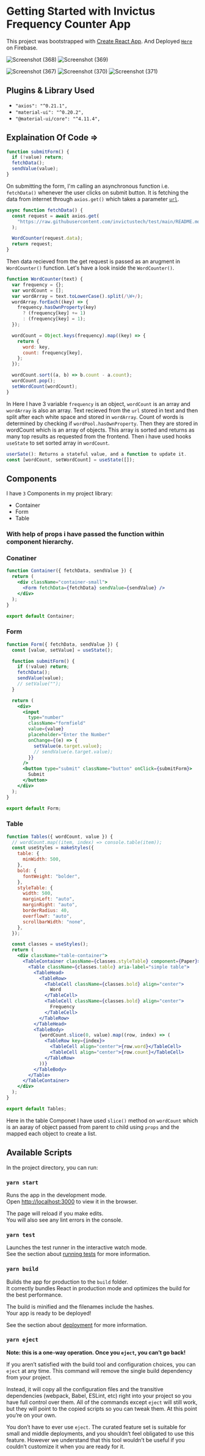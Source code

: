 # Getting Started with Invictus Frequency Counter App

This project was bootstrapped with [Create React App](https://github.com/facebook/create-react-app).
And Deployed [`Here`](https://invictus-react-app.web.app/) on Firebase.

![Screenshot (368)](https://user-images.githubusercontent.com/56965382/118434325-7ff87280-b6fa-11eb-9f07-166eec14ce8a.png)
![Screenshot (369)](https://user-images.githubusercontent.com/56965382/118434400-9e5e6e00-b6fa-11eb-943d-bfb11ad951d8.png)

![Screenshot (367)](https://user-images.githubusercontent.com/56965382/118411790-f9b93d80-b6b3-11eb-8691-20fcab9dc1f4.png)
![Screenshot (370)](https://user-images.githubusercontent.com/56965382/118434479-c77efe80-b6fa-11eb-8ed5-bf51ae0b1b1f.png)
![Screenshot (371)](https://user-images.githubusercontent.com/56965382/118434454-b59d5b80-b6fa-11eb-9f5d-4ddf42ca7de9.png)

## Plugins & Library Used

- `"axios": "^0.21.1",`
- `"material-ui": "^0.20.2",`
- `"@material-ui/core": "^4.11.4",`

## Explaination Of Code ⇒

```javascript
function submitForm() {
  if (!value) return;
  fetchData();
  sendValue(value);
}
```

On submitting the form, I'm calling an asynchronous function i.e. `fetchData()` whenever the user clicks on submit button. It is fetching the data from internet through `axios.get()` which takes a parameter [`url`](https://raw.githubusercontent.com/invictustech/test/main/README.md).

```javascript
async function fetchData() {
  const request = await axios.get(
    "https://raw.githubusercontent.com/invictustech/test/main/README.md"
  );

  WordCounter(request.data);
  return request;
}
```

Then data recieved from the get request is passed as an arugment in `WordCounter()` function. Let's have a look inside the `WordCounter()`.

```javascript
function WordCounter(text) {
  var frequency = {};
  var wordCount = [];
  var wordArray = text.toLowerCase().split(/\W+/);
  wordArray.forEach((key) => {
    frequency.hasOwnProperty(key)
      ? (frequency[key] += 1)
      : (frequency[key] = 1);
  });

  wordCount = Object.keys(frequency).map((key) => {
    return {
      word: key,
      count: frequency[key],
    };
  });

  wordCount.sort((a, b) => b.count - a.count);
  wordCount.pop();
  setWordCount(wordCount);
}
```

In Here I have 3 variable `frequency` is an object, `wordCount` is an array and `wordArray` is also an array. Text recieved from the `url` stored in text and then split after each white space and stored in `wordArray`. Count of words is determined by checking if `wordPool.hasOwnProperty`. Then they are stored in wordCount which is an array of objects. This array is sorted and returns as many top results as requested from the frontend. Then i have used hooks `useState` to set sorted array in `wordCount`.

```javascript
userSate(): Returns a stateful value, and a function to update it.
const [wordCount, setWordCount] = useState([]);
```

## Components

I have `3` Components in my project library:

- Container
- Form
- Table

### With help of props i have passed the function within component hierarchy.

### Conatiner

```jsx
function Container({ fetchData, sendValue }) {
  return (
    <div className="container-small">
      <Form fetchData={fetchData} sendValue={sendValue} />
    </div>
  );
}

export default Container;
```

### Form

```jsx
function Form({ fetchData, sendValue }) {
  const [value, setValue] = useState();

  function submitForm() {
    if (!value) return;
    fetchData();
    sendValue(value);
    // setValue("");
  }

  return (
    <div>
      <input
        type="number"
        className="formfield"
        value={value}
        placeholder="Enter the Number"
        onChange={(e) => {
          setValue(e.target.value);
          // sendValue(e.target.value);
        }}
      />
      <button type="submit" className="button" onClick={submitForm}>
        Submit
      </button>
    </div>
  );
}

export default Form;
```

### Table

```jsx
function Tables({ wordCount, value }) {
  // wordCount.map((item, index) => console.table(item));
  const useStyles = makeStyles({
    table: {
      minWidth: 500,
    },
    bold: {
      fontWeight: "bolder",
    },
    styleTable: {
      width: 500,
      marginLeft: "auto",
      marginRight: "auto",
      borderRadius: 40,
      overflowY: "auto",
      scrollbarWidth: "none",
    },
  });

  const classes = useStyles();
  return (
    <div className="table-container">
      <TableContainer className={classes.styleTable} component={Paper}>
        <Table className={classes.table} aria-label="simple table">
          <TableHead>
            <TableRow>
              <TableCell className={classes.bold} align="center">
                Word
              </TableCell>
              <TableCell className={classes.bold} align="center">
                Frequency
              </TableCell>
            </TableRow>
          </TableHead>
          <TableBody>
            {wordCount.slice(0, value).map((row, index) => (
              <TableRow key={index}>
                <TableCell align="center">{row.word}</TableCell>
                <TableCell align="center">{row.count}</TableCell>
              </TableRow>
            ))}
          </TableBody>
        </Table>
      </TableContainer>
    </div>
  );
}

export default Tables;
```

Here in the table Componet I have used `slice()` method on `wordCount` which is an aaray of object passed from parent to child using `props` and the mapped each object to create a list.

## Available Scripts

In the project directory, you can run:

### `yarn start`

Runs the app in the development mode.\
Open [http://localhost:3000](http://localhost:3000) to view it in the browser.

The page will reload if you make edits.\
You will also see any lint errors in the console.

### `yarn test`

Launches the test runner in the interactive watch mode.\
See the section about [running tests](https://facebook.github.io/create-react-app/docs/running-tests) for more information.

### `yarn build`

Builds the app for production to the `build` folder.\
It correctly bundles React in production mode and optimizes the build for the best performance.

The build is minified and the filenames include the hashes.\
Your app is ready to be deployed!

See the section about [deployment](https://facebook.github.io/create-react-app/docs/deployment) for more information.

### `yarn eject`

**Note: this is a one-way operation. Once you `eject`, you can’t go back!**

If you aren’t satisfied with the build tool and configuration choices, you can `eject` at any time. This command will remove the single build dependency from your project.

Instead, it will copy all the configuration files and the transitive dependencies (webpack, Babel, ESLint, etc) right into your project so you have full control over them. All of the commands except `eject` will still work, but they will point to the copied scripts so you can tweak them. At this point you’re on your own.

You don’t have to ever use `eject`. The curated feature set is suitable for small and middle deployments, and you shouldn’t feel obligated to use this feature. However we understand that this tool wouldn’t be useful if you couldn’t customize it when you are ready for it.
